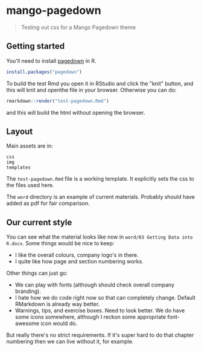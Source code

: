 # mango-pagedown

> Testing out css for a Mango Pagedown theme

## Getting started

You'll need to install [pagedown](https://github.com/rstudio/pagedown) in R.

```r
install.packages("pagedown")
```

To build the test Rmd you open it in RStudio and click the "knit" button, and this will knit and openthe file in your browser. Otherwise you can do:

```r
rmarkdown::render("test-pagedown.Rmd")
```

and this will build the html without opening the browser.


## Layout

Main assets are in:

```
css
img
templates
```

The `test-pagedown.Rmd` file is a working template. It explicitly sets the css to the files used here.

The `word` directory is an example of current materials. Probably should have added as pdf for fair comparison.

## Our current style

You can see what the material looks like now in `word/03 Getting Data into R.docx`. Some things would be nice to keep:

* I like the overall colours, company logo's in there.
* I quite like how page and section numbering works.

Other things can just go:

* We can play with fonts (although should check overall company branding).
* I hate how we do code right now so that can completely change. Default RMarkdown is already way better.
* Warnings, tips, and exercise boxes. Need to look better. We do have some icons somewhere, although I reckon some appropriate font-awesome icon would do.

But really there's no strict requirements. If it's super hard to do that chapter numbering then we can live without it, for example.
